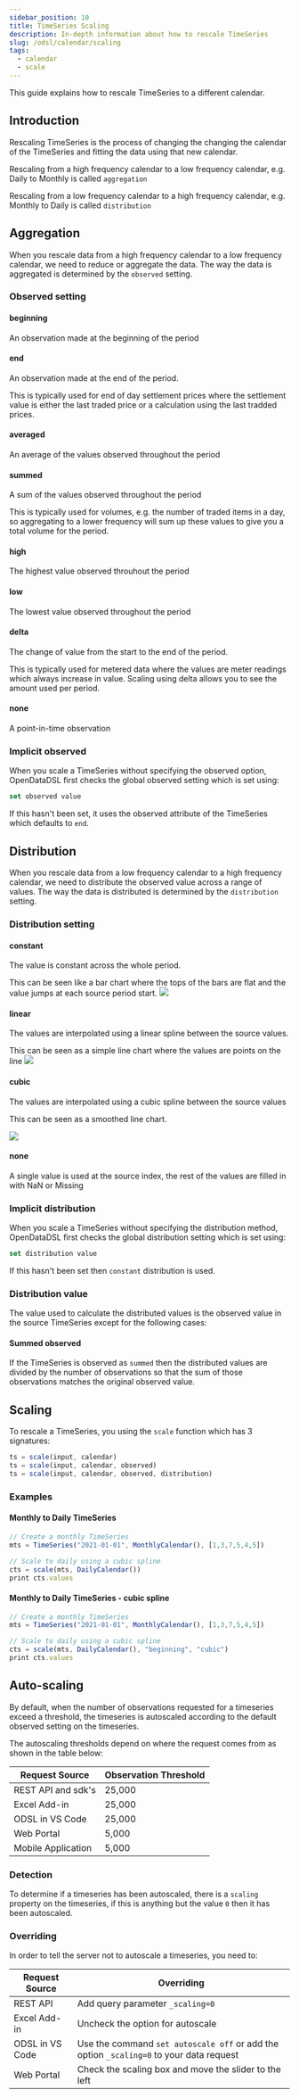 ```yaml
---
sidebar_position: 10
title: TimeSeries Scaling
description: In-depth information about how to rescale TimeSeries
slug: /odsl/calendar/scaling
tags:
  - calendar
  - scale
---
```

This guide explains how to rescale TimeSeries to a different calendar.

## Introduction
Rescaling TimeSeries is the process of changing the changing the calendar of the TimeSeries and fitting the data using that new calendar.

Rescaling from a high frequency calendar to a low frequency calendar, e.g. Daily to Monthly is called `aggregation`

Rescaling from a low frequency calendar to a high frequency calendar, e.g. Monthly to Daily is called `distribution`

## Aggregation
When you rescale data from a high frequency calendar to a low frequency calendar, we need to reduce or aggregate the data.
The way the data is aggregated is determined by the `observed` setting.

### Observed setting

#### beginning
An observation made at the beginning of the period

#### end
An observation made at the end of the period.

This is typically used for end of day settlement prices where the settlement value is either the last traded price or a calculation using the last tradded prices.

#### averaged
An average of the values observed throughout the period

#### summed
A sum of the values observed throughout the period

This is typically used for volumes, e.g. the number of traded items in a day, so aggregating to a lower frequency will sum up these values to give you a total volume for the period.

#### high
The highest value observed throuhout the period

#### low
The lowest value observed throughout the period

#### delta
The change of value from the start to the end of the period.

This is typically used for metered data where the values are meter readings which always increase in value.
Scaling using delta allows you to see the amount used per period.  

#### none
A point-in-time observation

### Implicit observed
When you scale a TimeSeries without specifying the observed option, OpenDataDSL first checks the global observed setting which is set using:

```js
set observed value
```

If this hasn't been set, it uses the observed attribute of the TimeSeries which defaults to `end`.

## Distribution
When you rescale data from a low frequency calendar to a high frequency calendar, we need to distribute the observed value across a range of values.
The way the data is distributed is determined by the `distribution` setting.

### Distribution setting

#### constant
The value is constant across the whole period.

This can be seen like a bar chart where the tops of the bars are flat and the value jumps at each source period start.
![](/img/tutorial/constant-distribution.png)

#### linear 
The values are interpolated using a linear spline between the source values.

This can be seen as a simple line chart where the values are points on the line
![](/img/tutorial/linear-distribution.png)

#### cubic
The values are interpolated using a cubic spline between the source values

This can be seen as a smoothed line chart.

![](/img/tutorial/cubic-distribution.png)

#### none
A single value is used at the source index, the rest of the values are filled in with NaN or Missing

### Implicit distribution
When you scale a TimeSeries without specifying the distribution method, OpenDataDSL first checks the global distribution setting which is set using:

```js
set distribution value
```

If this hasn't been set then `constant` distribution is used.

### Distribution value
The value used to calculate the distributed values is the observed value in the source TimeSeries except for the following cases:

#### Summed observed
If the TimeSeries is observed as `summed` then the distributed values are divided by the number of observations so that the sum of those observations matches the original observed value.

## Scaling
To rescale a TimeSeries, you using the `scale` function which has 3 signatures:
```js
ts = scale(input, calendar)
ts = scale(input, calendar, observed)
ts = scale(input, calendar, observed, distribution)
```

### Examples

#### Monthly to Daily TimeSeries

```js
// Create a monthly TimeSeries
mts = TimeSeries("2021-01-01", MonthlyCalendar(), [1,3,7,5,4,5])

// Scale to daily using a cubic spline
cts = scale(mts, DailyCalendar())
print cts.values
```

#### Monthly to Daily TimeSeries - cubic spline

```js
// Create a monthly TimeSeries
mts = TimeSeries("2021-01-01", MonthlyCalendar(), [1,3,7,5,4,5])

// Scale to daily using a cubic spline
cts = scale(mts, DailyCalendar(), "beginning", "cubic")
print cts.values
```

## Auto-scaling
By default, when the number of observations requested for a timeseries exceed a threshold, the timeseries is autoscaled according to the default observed setting on the timeseries.

The autoscaling thresholds depend on where the request comes from as shown in the table below:

|Request Source|Observation Threshold|
|-|-|
|REST API and sdk's|25,000|
|Excel Add-in|25,000|
|ODSL in VS Code|25,000|
|Web Portal|5,000|
|Mobile Application|5,000|

### Detection
To determine if a timeseries has been autoscaled, there is a ```scaling``` property on the timeseries, if this is anything but the value ```0``` then it has been autoscaled.

### Overriding
In order to tell the server not to autoscale a timeseries, you need to:

|Request Source|Overriding|
|-|-|
|REST API|Add query parameter ```_scaling=0```|
|Excel Add-in|Uncheck the option for autoscale|
|ODSL in VS Code|Use the command ```set autoscale off``` or add the option ```_scaling=0``` to your data request|
|Web Portal|Check the scaling box and move the slider to the left|

